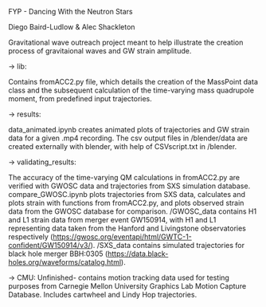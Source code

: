 FYP - Dancing With the Neutron Stars

Diego Baird-Ludlow & Alec Shackleton

Gravitational wave outreach project meant to help illustrate the creation process of gravitaional waves and GW strain amplitude.

-> lib:

Contains fromACC2.py file, which details the creation of the MassPoint data class and the subsequent calculation of the time-varying mass quadrupole moment, from predefined input trajectories.

-> results:

data_animated.ipynb creates animated plots of trajectories and GW strain data for a given .mp4 recording. The csv output files in /blender/data are created externally with blender, with help of CSVscript.txt in /blender.

-> validating_results:

The accuracy of the time-varying QM calculations in fromACC2.py are verified with GWOSC data and trajectories from SXS simulation database. compare_GWOSC.ipynb plots trajectories from SXS data, calculates and plots strain with functions from fromACC2.py, and plots observed strain data from the GWOSC database for comparison. /GWOSC_data contains H1 and L1 strain data from merger event GW150914, with H1 and L1 representing data taken from the Hanford and Livingstone observatories respectively (https://gwosc.org/eventapi/html/GWTC-1-confident/GW150914/v3/). /SXS_data contains simulated trajectories for black hole merger BBH:0305 (https://data.black-holes.org/waveforms/catalog.html).

-> CMU:
    Unfinished- contains motion tracking data used for testing purposes from Carnegie Mellon University Graphics Lab Motion Capture Database. Includes cartwheel and Lindy Hop trajectories.
